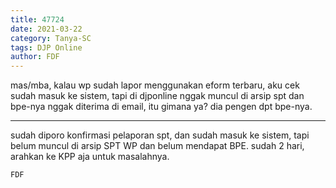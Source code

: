 ```yaml
---
title: 47724
date: 2021-03-22
category: Tanya-SC
tags: DJP Online
author: FDF
---
```


mas/mba, kalau wp sudah lapor menggunakan eform terbaru, aku cek sudah masuk ke sistem, tapi di djponline nggak muncul di arsip spt dan bpe-nya nggak diterima di email, itu gimana ya? dia pengen dpt bpe-nya.

---

sudah diporo konfirmasi pelaporan spt, dan sudah masuk ke sistem, tapi belum muncul di arsip SPT WP dan belum mendapat BPE. sudah 2 hari, arahkan ke KPP aja untuk masalahnya.

`FDF`
